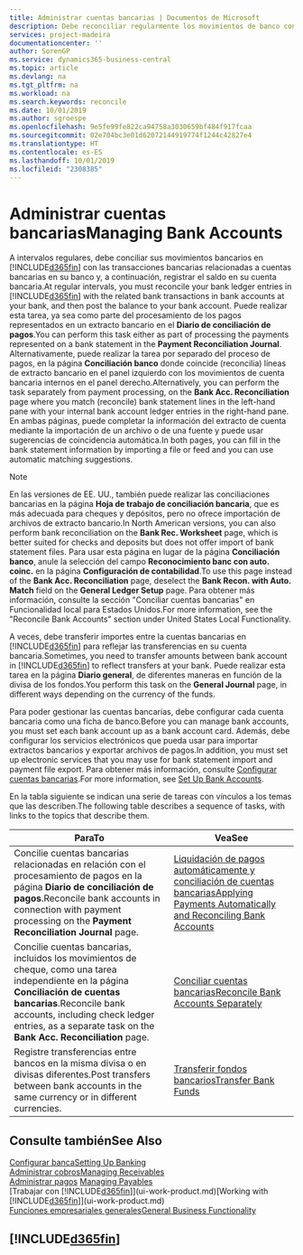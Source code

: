 ```yaml
---
title: Administrar cuentas bancarias | Documentos de Microsoft
description: Debe reconciliar regularmente los movimientos de banco con las transacciones bancarias relacionadas en sus cuentas bancarias.
services: project-madeira
documentationcenter: ''
author: SorenGP
ms.service: dynamics365-business-central
ms.topic: article
ms.devlang: na
ms.tgt_pltfrm: na
ms.workload: na
ms.search.keywords: reconcile
ms.date: 10/01/2019
ms.author: sgroespe
ms.openlocfilehash: 9e5fe99fe822ca94758a3030659bf484f917fcaa
ms.sourcegitcommit: 02e704bc3e01d62072144919774f1244c42827e4
ms.translationtype: HT
ms.contentlocale: es-ES
ms.lasthandoff: 10/01/2019
ms.locfileid: "2308385"
---
```

# <a name="managing-bank-accounts"></a><span data-ttu-id="2a39d-103">Administrar cuentas bancarias</span><span class="sxs-lookup"><span data-stu-id="2a39d-103">Managing Bank Accounts</span></span>
<span data-ttu-id="2a39d-104">A intervalos regulares, debe conciliar sus movimientos bancarios en [!INCLUDE[d365fin](includes/d365fin_md.md)] con las transacciones bancarias relacionadas a cuentas bancarias en su banco y, a continuación, registrar el saldo en su cuenta bancaria.</span><span class="sxs-lookup"><span data-stu-id="2a39d-104">At regular intervals, you must reconcile your bank ledger entries in [!INCLUDE[d365fin](includes/d365fin_md.md)] with the related bank transactions in bank accounts at your bank, and then post the balance to your bank account.</span></span> <span data-ttu-id="2a39d-105">Puede realizar esta tarea, ya sea como parte del procesamiento de los pagos representados en un extracto bancario en el **Diario de conciliación de pagos**.</span><span class="sxs-lookup"><span data-stu-id="2a39d-105">You can perform this task either as part of processing the payments represented on a bank statement in the **Payment Reconciliation Journal**.</span></span> <span data-ttu-id="2a39d-106">Alternativamente, puede realizar la tarea por separado del proceso de pagos, en la página **Conciliación banco** donde coincide (reconcilia) líneas de extracto bancario en el panel izquierdo con los movimientos de cuenta bancaria internos en el panel derecho.</span><span class="sxs-lookup"><span data-stu-id="2a39d-106">Alternatively, you can perform the task separately from payment processing, on the **Bank Acc. Reconciliation** page where you match (reconcile) bank statement lines in the left-hand pane with your internal bank account ledger entries in the right-hand pane.</span></span> <span data-ttu-id="2a39d-107">En ambas páginas, puede completar la información del extracto de cuenta mediante la importación de un archivo o de una fuente y puede usar sugerencias de coincidencia automática.</span><span class="sxs-lookup"><span data-stu-id="2a39d-107">In both pages, you can fill in the bank statement information by importing a file or feed and you can use automatic matching suggestions.</span></span>

> [!NOTE]  
> <span data-ttu-id="2a39d-108">En las versiones de EE. UU., también puede realizar las conciliaciones bancarias en la página **Hoja de trabajo de conciliación bancaria**, que es más adecuada para cheques y depósitos, pero no ofrece importación de archivos de extracto bancario.</span><span class="sxs-lookup"><span data-stu-id="2a39d-108">In North American versions, you can also perform bank reconciliation on the **Bank Rec. Worksheet** page, which is better suited for checks and deposits but does not offer import of bank statement files.</span></span> <span data-ttu-id="2a39d-109">Para usar esta página en lugar de la página **Conciliación banco**, anule la selección del campo **Reconocimiento banc con auto. coinc.** en la página **Configuración de contabilidad**.</span><span class="sxs-lookup"><span data-stu-id="2a39d-109">To use this page instead of the **Bank Acc. Reconciliation** page, deselect the **Bank Recon. with Auto. Match** field on the **General Ledger Setup** page.</span></span> <span data-ttu-id="2a39d-110">Para obtener más información, consulte la sección "Conciliar cuentas bancarias" en Funcionalidad local para Estados Unidos.</span><span class="sxs-lookup"><span data-stu-id="2a39d-110">For more information, see the "Reconcile Bank Accounts" section under United States Local Functionality.</span></span>

<span data-ttu-id="2a39d-111">A veces, debe transferir importes entre la cuentas bancarias en [!INCLUDE[d365fin](includes/d365fin_md.md)] para reflejar las transferencias en su cuenta bancaria.</span><span class="sxs-lookup"><span data-stu-id="2a39d-111">Sometimes, you need to transfer amounts between bank account in [!INCLUDE[d365fin](includes/d365fin_md.md)] to reflect transfers at your bank.</span></span> <span data-ttu-id="2a39d-112">Puede realizar esta tarea en la página **Diario general**, de diferentes maneras en función de la divisa de los fondos.</span><span class="sxs-lookup"><span data-stu-id="2a39d-112">You perform this task on the **General Journal** page, in different ways depending on the currency of the funds.</span></span>

<span data-ttu-id="2a39d-113">Para poder gestionar las cuentas bancarias, debe configurar cada cuenta bancaria como una ficha de banco.</span><span class="sxs-lookup"><span data-stu-id="2a39d-113">Before you can manage bank accounts, you must set each bank account up as a bank account card.</span></span> <span data-ttu-id="2a39d-114">Además, debe configurar los servicios electrónicos que pueda usar para importar extractos bancarios y exportar archivos de pagos.</span><span class="sxs-lookup"><span data-stu-id="2a39d-114">In addition, you must set up electronic services that you may use for bank statement import and payment file export.</span></span> <span data-ttu-id="2a39d-115">Para obtener más información, consulte [Configurar cuentas bancarias](bank-setup-banking.md).</span><span class="sxs-lookup"><span data-stu-id="2a39d-115">For more information, see [Set Up Bank Accounts](bank-setup-banking.md).</span></span>

<span data-ttu-id="2a39d-116">En la tabla siguiente se indican una serie de tareas con vínculos a los temas que las describen.</span><span class="sxs-lookup"><span data-stu-id="2a39d-116">The following table describes a sequence of tasks, with links to the topics that describe them.</span></span>

| <span data-ttu-id="2a39d-117">Para</span><span class="sxs-lookup"><span data-stu-id="2a39d-117">To</span></span> | <span data-ttu-id="2a39d-118">Vea</span><span class="sxs-lookup"><span data-stu-id="2a39d-118">See</span></span> |
| --- | --- |
| <span data-ttu-id="2a39d-119">Concilie cuentas bancarias relacionadas en relación con el procesamiento de pagos en la página **Diario de conciliación de pagos**.</span><span class="sxs-lookup"><span data-stu-id="2a39d-119">Reconcile bank accounts in connection with payment processing on the **Payment Reconciliation Journal** page.</span></span> |[<span data-ttu-id="2a39d-120">Liquidación de pagos automáticamente y conciliación de cuentas bancarias</span><span class="sxs-lookup"><span data-stu-id="2a39d-120">Applying Payments Automatically and Reconciling Bank Accounts</span></span>](receivables-apply-payments-auto-reconcile-bank-accounts.md) |
| <span data-ttu-id="2a39d-121">Concilie cuentas bancarias, incluidos los movimientos de cheque, como una tarea independiente en la página **Conciliación de cuentas bancarias**.</span><span class="sxs-lookup"><span data-stu-id="2a39d-121">Reconcile bank accounts, including check ledger entries, as a separate task on the **Bank Acc. Reconciliation** page.</span></span> |[<span data-ttu-id="2a39d-122">Conciliar cuentas bancarias</span><span class="sxs-lookup"><span data-stu-id="2a39d-122">Reconcile Bank Accounts Separately</span></span>](bank-how-reconcile-bank-accounts-separately.md) |
| <span data-ttu-id="2a39d-123">Registre transferencias entre bancos en la misma divisa o en divisas diferentes.</span><span class="sxs-lookup"><span data-stu-id="2a39d-123">Post transfers between bank accounts in the same currency or in different currencies.</span></span> |[<span data-ttu-id="2a39d-124">Transferir fondos bancarios</span><span class="sxs-lookup"><span data-stu-id="2a39d-124">Transfer Bank Funds</span></span>](bank-how-transfer-bank-funds.md) |

## <a name="see-also"></a><span data-ttu-id="2a39d-125">Consulte también</span><span class="sxs-lookup"><span data-stu-id="2a39d-125">See Also</span></span>
[<span data-ttu-id="2a39d-126">Configurar banca</span><span class="sxs-lookup"><span data-stu-id="2a39d-126">Setting Up Banking</span></span>](bank-setup-banking.md)  
[<span data-ttu-id="2a39d-127">Administrar cobros</span><span class="sxs-lookup"><span data-stu-id="2a39d-127">Managing Receivables</span></span>](receivables-manage-receivables.md)  
<span data-ttu-id="2a39d-128">[Administrar pagos](payables-manage-payables.md)  </span><span class="sxs-lookup"><span data-stu-id="2a39d-128">[Managing Payables](payables-manage-payables.md)  </span></span>  
<span data-ttu-id="2a39d-129">[Trabajar con [!INCLUDE[d365fin](includes/d365fin_md.md)]](ui-work-product.md)</span><span class="sxs-lookup"><span data-stu-id="2a39d-129">[Working with [!INCLUDE[d365fin](includes/d365fin_md.md)]](ui-work-product.md)</span></span>  
[<span data-ttu-id="2a39d-130">Funciones empresariales generales</span><span class="sxs-lookup"><span data-stu-id="2a39d-130">General Business Functionality</span></span>](ui-across-business-areas.md)  

## [!INCLUDE[d365fin](includes/free_trial_md.md)]  
 
